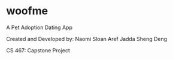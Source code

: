 # woofme
A Pet Adoption Dating App

Created and Developed by:
Naomi Sloan
Aref Jadda
Sheng Deng

CS 467: Capstone Project

